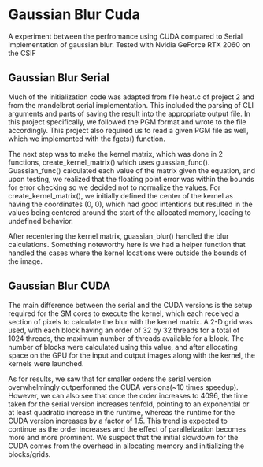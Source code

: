 # Gaussian Blur Cuda
A experiment between the perfromance using CUDA compared to Serial implementation of gaussian blur.
Tested with Nvidia GeForce RTX 2060 on the CSIF


## Gaussian Blur Serial
Much of the initialization code was adapted from file heat.c of project 2 and from the mandelbrot serial implementation. This included the parsing of CLI arguments and parts of saving the result into the appropriate output file. In this project specifically, we followed the PGM format and wrote to the file accordingly. This project also required us to read a given PGM file as well, which we implemented with the fgets() function.

The next step was to make the kernel matrix, which was done in 2 functions, create_kernel_matrix() which uses guassian_func(). Guassian_func() calculated each value of the matrix given the equation, and upon testing, we realized that the floating point error was within the bounds for error checking so we decided not to normalize the values. For create_kernel_matrix(), we initially defined the center of the kernel as having the coordinates (0, 0), which had good intentions but resulted in the values being centered around the start of the allocated memory, leading to undefined behavior.

After recentering the kernel matrix, guassian_blur() handled the blur calculations. Something noteworthy here is we had a helper function that handled the cases where the kernel locations were outside the bounds of the image.

## Gaussian Blur CUDA
The main difference between the serial and the CUDA versions is the setup required for the SM cores to execute the kernel, which each received a section of pixels to calculate the blur with the kernel matrix.
A 2-D grid was used, with each block having an order of 32 by 32 threads for a total of 1024 threads, the maximum number of threads available for a block. The number of blocks were calculated using this value, and after allocating space on the GPU for the input and output images along with the kernel, the kernels were launched.

As for results, we saw that for smaller orders the serial version overwhelmingly outperformed the CUDA versions(~10 times speedup). However, we can also see that once the order increases to 4096, the time taken for the serial version increases tenfold, pointing to an exponential or at least quadratic increase in the runtime, whereas the runtime for the CUDA version increases by a factor of 1.5. This trend is expected to continue as the order increases and the effect of parallelization becomes more and more prominent. We suspect that the initial slowdown for the CUDA comes from the overhead in allocating memory and initializing the blocks/grids.
